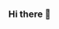 ### Hi there 👋

<!--
**hashimaziz88/hashimaziz88** is a ✨ _special_ ✨ repository because its `README.md` (this file) appears on your GitHub profile.

[![Hashim's GitHub stats](https://github-readme-stats.vercel.app/api?username=hashimaziz88)](https://github.com/anuraghazra/github-readme-stats)
